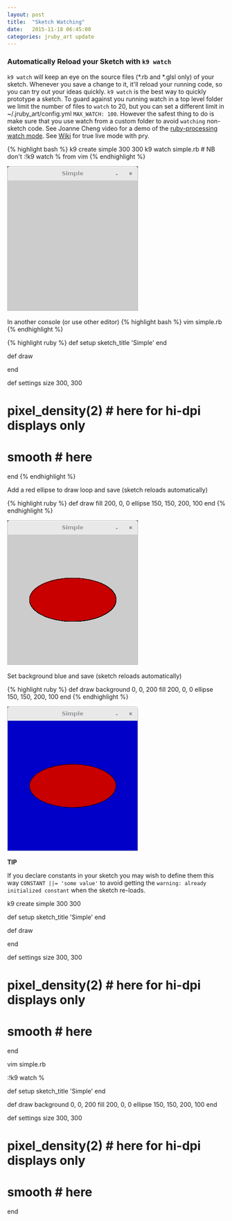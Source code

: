 ```yaml
---
layout: post
title:  "Sketch Watching"
date:   2015-11-18 06:45:00
categories: jruby_art update
---
```


### Automatically Reload your Sketch with `k9 watch`

`k9 watch` will keep an eye on the source files (*.rb and *.glsl only) of your sketch. Whenever you save a change to it, it'll reload your running code, so you can try out your ideas quickly. `k9 watch` is the best way to quickly prototype a sketch. To guard against you running watch in a top level folder we limit the number of files to `watch` to 20, but you can set a different limit in ~/.jruby_art/config.yml `MAX_WATCH: 100`. However the safest thing to do is make sure that you use watch from a custom folder to avoid `watching` non-sketch code. See Joanne Cheng video for a demo of the [ruby-processing watch mode][video].  See [Wiki][wiki] for true live mode with pry.

{% highlight bash %}
k9 create simple 300 300
k9 watch simple.rb # NB don't :!k9 watch % from vim 
{% endhighlight %}

<img src="/assets/simple.png" />

In another console (or use other editor)
{% highlight bash %}
vim simple.rb
{% endhighlight %}

{% highlight ruby %}
def setup
  sketch_title 'Simple'
end

def draw

end

def settings
  size 300, 300
  # pixel_density(2) # here for hi-dpi displays only
  # smooth # here
end
{% endhighlight %}

Add a red ellipse to draw loop and save (sketch reloads automatically)

{% highlight ruby %}
def draw
  fill 200, 0, 0
  ellipse 150, 150, 200, 100
end
{% endhighlight %}

<img src="/assets/simple0.png" />

Set background blue and save (sketch reloads automatically)

{% highlight ruby %}
def draw
  background 0, 0, 200
  fill 200, 0, 0
  ellipse 150, 150, 200, 100
end
{% endhighlight %}

<img src="/assets/simple1.png" />

__TIP__

If you declare constants in your sketch you may wish to define them this way `CONSTANT ||= 'some value'` to avoid getting the `warning: already initialized constant` when the sketch re-loads.



[video]:https://vimeo.com/88994050
[wiki]:https://github.com/ruby-processing/JRubyArt/wiki/Live-Coding


k9 create simple 300 300

def setup
  sketch_title 'Simple'
end

def draw

end

def settings
  size 300, 300
  # pixel_density(2) # here for hi-dpi displays only
  # smooth # here
end

vim simple.rb

:!k9 watch %

def setup
  sketch_title 'Simple'
end

def draw
  background 0, 0, 200
  fill 200, 0, 0
  ellipse 150, 150, 200, 100
end

def settings
  size 300, 300
  # pixel_density(2) # here for hi-dpi displays only
  # smooth # here
end



